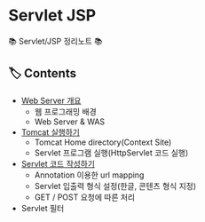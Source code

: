 # Servlet JSP

📚 Servlet/JSP 정리노트 📚

## 🏷️ Contents

- [Web Server 개요](https://github.com/hanbinleejoy/daily-dev-log/blob/master/servlet-jsp/1_web_server.md)
  - 웹 프로그래밍 배경
  - Web Server & WAS
- [Tomcat 실행하기](https://github.com/hanbinleejoy/daily-dev-log/blob/master/servlet-jsp/2_tomcat_startup.md)
  - Tomcat Home directory(Context Site)
  - Servlet 프로그램 실행(HttpServlet 코드 실행)
- [Servlet 코드 작성하기](https://github.com/hanbinleejoy/daily-dev-log/blob/master/servlet-jsp/3_servlet_code_write.md)
  - Annotation 이용한 url mapping
  - Servlet 입출력 형식 설정(한글, 콘텐츠 형식 지정)
  - GET / POST 요청에 따른 처리
- Servlet 필터
